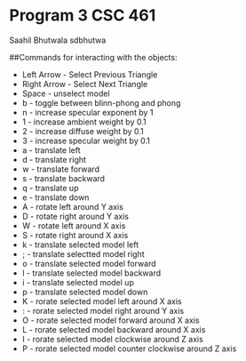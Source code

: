 # Program 3 CSC 461
Saahil Bhutwala sdbhutwa
 
##Commands for interacting with the objects: 
 
* Left Arrow - Select Previous Triangle
* Right Arrow - Select Next Triangle
* Space - unselect model
* b - toggle between blinn-phong and phong
* n - increase specular exponent by 1
* 1 - increase ambient weight by 0.1
* 2 - increase diffuse weight by 0.1
* 3 - increase specular weight by 0.1
* a - translate left
* d - translate right
* w - translate forward
* s - translate backward
* q - translate up
* e - translate down
* A - rotate left around Y axis
* D - rotate right around Y axis
* W - rotate left around X axis
* S - rotate right around X axis
* k - translate selected model left
* ; - translate selectted model right
* o - translate selected model forward
* l - translate selected model backward
* i - translate selected model up
* p - translate selected model down
* K - rorate selected model left around X axis
* : - rorate selected model right around Y axis
* O - rorate selected model forward around X axis
* L - rorate selected model backward around X axis
* I - rorate selected model clockwise around Z axis
* P - rorate selected model counter clockwise around Z axis
